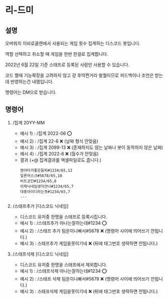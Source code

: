 리-드미
=======

설명
----

오버워치 이비로클랜에서 사용되는 게임 횟수 집계하는 디스코드 봇입니다.

역할 선택하고 취소할 때 게임을 한번 한걸로 집계합니다.

2022년 6월 22일 기준 스태프로 등록된 사람만 사용할 수 있습니다.

코드 짤때 기능확장을 고려하지 않고 걍 후딱짠거라 발퀄이므로 피드백이나 조언은 받는데 반영하는건 내맴입니다.

명령어는 DM으로 받습니다.

명령어
------

1. /집계 20YY-MM
    - 예시 1) : /집계 2022-06 ⭕
    - 예시 2) : /집계 22-6 ❌ (날짜 형식 안맞음)
    - 예시 3) : /집계 2099-13 ❌ (존재하지도 않는 날짜나 봇이 동작하지 않은 날짜)
    - 예시 4) : /집계 2022-6 ❌ (월수가 안맞음)
    - 결과 (+@ 집계결과를 엑셀파일로도 줍니다.)
        ```
        젠야타가좋은둠피#1234/65,12
        일론머스크#5678/65,10
        비트코인#1234/65,8
        이제닉네임생각안나#1234/65,7
        대충아이디라는뜻#1234/65,7
        ...
        ```


2. /스태프추가 [디스코드 닉네임]
   - 디스코드 유저중 한명을 스태프로 등록시킵니다.
   - 예시 1) : /스태프추가 아나는잘하는데#1234 ⭕
   - 예시 2) : /스태프 추가 팀운이나빠서#5678 ❌ (명령어 사이에 띄어쓰기 안됩니다.)
   - 예시 3) : 스태프추가 게임을못이기네 ❌ (뒤에 태그번호 생략하면 안됩니다.)
    

3. /스태프삭제 [디스코드 닉네임]
   - 디스코드 유저중 한명을 스태프에서 제외합니다.
   - 예시 1) : /스태프삭제 아나는잘하는데#1234 ⭕
   - 예시 2) : /스태프 삭제 팀운이나빠서#5678 ❌ (명령어 사이에 띄어쓰기 안됩니다.)
   - 예시 3) : 스태프삭제 게임을못이기네 ❌ (뒤에 태그번호 생략하면 안됩니다.)
